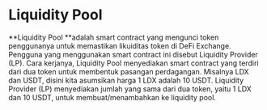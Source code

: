 # Liquidity Pool

**Liquidity Pool **adalah smart contract yang mengunci token penggunanya untuk memastikan likuiditas token di DeFi Exchange. Pengguna yang menggunakan smart contract ini disebut Liquidity Provider (LP). Cara kerjanya, Liquidity Pool menyediakan smart contract yang terdiri dari dua token untuk membentuk pasangan perdagangan. Misalnya LDX dan USDT, disini kita asumsikan harga 1 LDX adalah 10 USDT. Liquidity Provider (LP) menyediakan jumlah yang sama dari dua token, yaitu 1 LDX dan 10 USDT, untuk membuat/menambahkan ke liquidity pool.
